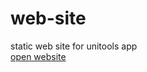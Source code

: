 # web-site
static web site for unitools app
<br>
[open website](https://unitools-apps.github.io/Website/)
